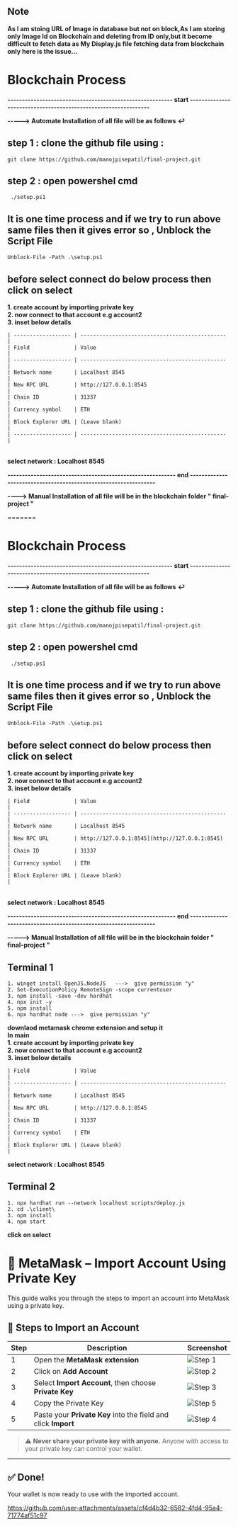 
## Note ##

</hr></hr>

**As I am stoing URL of Image in database but not on block,As I am storing only Image Id on Blockchain and deleting from ID only,but it become difficult to fetch data as My Display.js file fetching data from blockchain only here is the issue...** 

</hr></hr>


</hr></hr>

# Blockchain Process


**--------------------------------------------------------- start ---------------------------------------------------------------**

**-----> Automate   Installation of all file will be as follows** 
                                                                **↩**
## step 1 : clone the github file using :
```
git clone https://github.com/manojpisepatil/final-project.git
```
## step 2 : open powershel cmd
```
 ./setup.ps1
```
## It is one time process and if we try to run above same files then it gives error so , Unblock the Script File
```
Unblock-File -Path .\setup.ps1
```

## before select connect do below process then click on select 
**1. create account by importing private key** </br>
**2. now connect to that account e.g account2** </br>
**3. inset below details** </br>
```
| ------------------ | ---------------------------------------------- |
| Field              | Value                                          |
| ------------------ | ---------------------------------------------- |
| Network name       | Localhost 8545                                 |
| New RPC URL        | http://127.0.0.1:8545                          |
| Chain ID           | 31337                                          |
| Currency symbol    | ETH                                            |
| Block Explorer URL | (Leave blank)                                  |
| ------------------ | ---------------------------------------------- |

```
</br> **select network : Localhost 8545** </br>

**---------------------------------------------------------- end ----------------------------------------------------------------**


**----> Manual  Installation of all file will be in the blockchain folder " final-project "**


=======
</hr></hr>

# Blockchain Process


**--------------------------------------------------------- start ---------------------------------------------------------------**

**-----> Automate   Installation of all file will be as follows** 
                                                                **↩**
## step 1 : clone the github file using :
```
git clone https://github.com/manojpisepatil/final-project.git
```
## step 2 : open powershel cmd
```
 ./setup.ps1
```
## It is one time process and if we try to run above same files then it gives error so , Unblock the Script File
```
Unblock-File -Path .\setup.ps1
```

## before select connect do below process then click on select 
**1. create account by importing private key** </br>
**2. now connect to that account e.g account2** </br>
**3. inset below details** </br>
```
| Field              | Value                                          |
| ------------------ | ---------------------------------------------- |
| Network name       | Localhost 8545                                 |
| New RPC URL        | http://127.0.0.1:8545](http://127.0.0.1:8545)   |
| Chain ID           | 31337                                          |
| Currency symbol    | ETH                                            |
| Block Explorer URL | (Leave blank)                                  |
```
</br> **select network : Localhost 8545** </br>

**---------------------------------------------------------- end ----------------------------------------------------------------**


**-----> Manual  Installation of all file will be in the blockchain folder " final-project "**


## Terminal 1
```
1. winget install OpenJS.NodeJS   --->  give permission "y"
2. Set-ExecutionPolicy RemoteSign -scope currentuser
3. npm install -save -dev hardhat
4. npx init -y 
5. npm install
6. npx hardhat node --->  give permission "y"
``` 
**downlaod metamask chrome extension and setup it**</br>
**In main**</br>
**1. create account by importing private key**</br>
**2. now connect to that account e.g account2**</br>
**3. inset below details**</br>
```
| Field              | Value                                          |
| ------------------ | ---------------------------------------------- |
| Network name       | Localhost 8545                                 |
| New RPC URL        | http://127.0.0.1:8545                          |
| Chain ID           | 31337                                          |
| Currency symbol    | ETH                                            |
| Block Explorer URL | (Leave blank)                                  |
```

**select network : Localhost 8545**</br>
## Terminal 2
```
1. npx hardhat run --network localhost scripts/deploy.js
2. cd .\client\
3. npm install
4. npm start
```
**click on select**

# 🦊 MetaMask – Import Account Using Private Key

This guide walks you through the steps to import an account into MetaMask using a private key.

## 📌 Steps to Import an Account

| Step | Description | Screenshot |
|------|-------------|------------|
| 1 | Open the **MetaMask extension** | ![Step 1](https://github.com/user-attachments/assets/8190b9eb-a1bb-4366-a031-4a6857e685b9) |
| 2 | Click on **Add Account** | ![Step 2](https://github.com/user-attachments/assets/2573a8f0-346b-4ac1-b35f-8553e1c23537) |
| 3 | Select **Import Account**, then choose **Private Key** | ![Step 3](https://github.com/user-attachments/assets/18d772bf-6bd2-4343-aac7-d2058d12520e) |
| 4 | Copy the Private Key | ![Step 5](https://github.com/user-attachments/assets/b844efcd-2dc9-442e-b923-63edc62b450c) |
| 5 | Paste your **Private Key** into the field and click **Import** | ![Step 4](https://github.com/user-attachments/assets/7dc49e4c-97df-4d45-b6fd-de45a8209d73) |

> ⚠️ **Never share your private key with anyone.** Anyone with access to your private key can control your wallet.

---

## ✅ Done!

Your wallet is now ready to use with the imported account.


https://github.com/user-attachments/assets/cf4d4b32-6582-4fd4-95a4-71774af51c97


